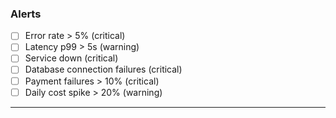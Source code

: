 ### Alerts

- [ ] Error rate > 5% (critical)
- [ ] Latency p99 > 5s (warning)
- [ ] Service down (critical)
- [ ] Database connection failures (critical)
- [ ] Payment failures > 10% (critical)
- [ ] Daily cost spike > 20% (warning)

---
